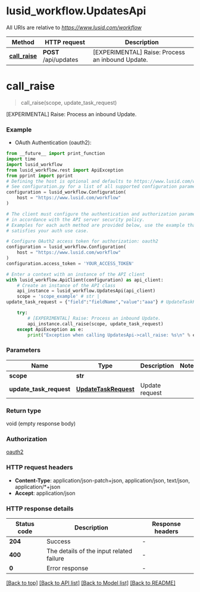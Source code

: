 # lusid_workflow.UpdatesApi

All URIs are relative to *https://www.lusid.com/workflow*

Method | HTTP request | Description
------------- | ------------- | -------------
[**call_raise**](UpdatesApi.md#call_raise) | **POST** /api/updates | [EXPERIMENTAL] Raise: Process an inbound Update.


# **call_raise**
> call_raise(scope, update_task_request)

[EXPERIMENTAL] Raise: Process an inbound Update.

### Example

* OAuth Authentication (oauth2):
```python
from __future__ import print_function
import time
import lusid_workflow
from lusid_workflow.rest import ApiException
from pprint import pprint
# Defining the host is optional and defaults to https://www.lusid.com/workflow
# See configuration.py for a list of all supported configuration parameters.
configuration = lusid_workflow.Configuration(
    host = "https://www.lusid.com/workflow"
)

# The client must configure the authentication and authorization parameters
# in accordance with the API server security policy.
# Examples for each auth method are provided below, use the example that
# satisfies your auth use case.

# Configure OAuth2 access token for authorization: oauth2
configuration = lusid_workflow.Configuration(
    host = "https://www.lusid.com/workflow"
)
configuration.access_token = 'YOUR_ACCESS_TOKEN'

# Enter a context with an instance of the API client
with lusid_workflow.ApiClient(configuration) as api_client:
    # Create an instance of the API class
    api_instance = lusid_workflow.UpdatesApi(api_client)
    scope = 'scope_example' # str | 
update_task_request = {"field":"fieldName","value":"aaa"} # UpdateTaskRequest | Update request

    try:
        # [EXPERIMENTAL] Raise: Process an inbound Update.
        api_instance.call_raise(scope, update_task_request)
    except ApiException as e:
        print("Exception when calling UpdatesApi->call_raise: %s\n" % e)
```

### Parameters

Name | Type | Description  | Notes
------------- | ------------- | ------------- | -------------
 **scope** | **str**|  | 
 **update_task_request** | [**UpdateTaskRequest**](UpdateTaskRequest.md)| Update request | 

### Return type

void (empty response body)

### Authorization

[oauth2](../README.md#oauth2)

### HTTP request headers

 - **Content-Type**: application/json-patch+json, application/json, text/json, application/*+json
 - **Accept**: application/json

### HTTP response details
| Status code | Description | Response headers |
|-------------|-------------|------------------|
**204** | Success |  -  |
**400** | The details of the input related failure |  -  |
**0** | Error response |  -  |

[[Back to top]](#) [[Back to API list]](../README.md#documentation-for-api-endpoints) [[Back to Model list]](../README.md#documentation-for-models) [[Back to README]](../README.md)

